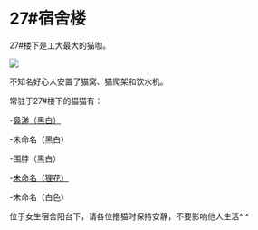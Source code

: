 # 27#宿舍楼

27#楼下是工大最大的猫咖。

![](img/27#all.jpg)

不知名好心人安置了猫窝、猫爬架和饮水机。

常驻于27#楼下的猫猫有：

-[鼻涕（黑白）](未命名（鼻涕）.md)

-未命名（黑白）

-围脖（黑白）

-[未命名（狸花）](未命名（狸花）.md)

-未命名（白色）



位于女生宿舍阳台下，请各位撸猫时保持安静，不要影响他人生活^ ^

































